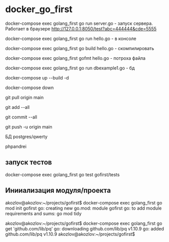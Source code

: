 # docker_go_first

docker-compose exec golang_first go run server.go - запуск сервера. Работает в браузере http://127.0.0.1:8050/test?abc=444444&cde=5555

docker-compose exec golang_first go run hello.go - в консоле

docker-compose exec golang_first go build hello.go - скомпилировать

docker-compose exec golang_first gofmt hello.go - потроха файла

docker-compose exec golang_first go run dbexample1.go - бд

docker-compose up --build -d

docker-compose down
 
git pull origin main

git add --all

git commit --all

git push -u origin main

БД
postgres/qwerty

phpandrei

## запуск тестов
docker-compose exec golang_first go test gofirst/tests

## Инииализация модуля/проекта
akozlov@akozlov:~/projects/gofirst$ docker-compose exec golang_first go mod init gofirst
go: creating new go.mod: module gofirst
go: to add module requirements and sums:
        go mod tidy

akozlov@akozlov:~/projects/gofirst$ docker-compose exec golang_first go get 'github.com/lib/pq'
go: downloading github.com/lib/pq v1.10.9
go: added github.com/lib/pq v1.10.9
akozlov@akozlov:~/projects/gofirst$ 